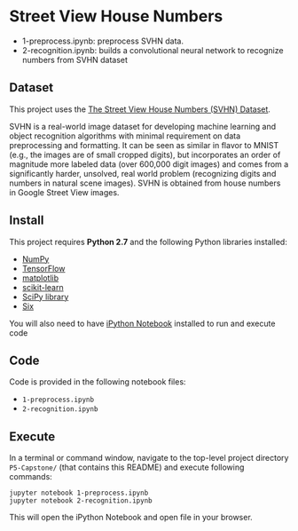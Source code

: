 # Street View House Numbers
- 1-preprocess.ipynb: preprocess SVHN data.
- 2-recognition.ipynb: builds a convolutional neural network to recognize numbers from SVHN dataset

## Dataset

This project uses the [The Street View House Numbers (SVHN) Dataset](http://ufldl.stanford.edu/housenumbers/).

SVHN is a real-world image dataset for developing machine learning and object recognition algorithms with minimal requirement on data preprocessing and formatting. It can be seen as similar in flavor to MNIST (e.g., the images are of small cropped digits), but incorporates an order of magnitude more labeled data (over 600,000 digit images) and comes from a significantly harder, unsolved, real world problem (recognizing digits and numbers in natural scene images). SVHN is obtained from house numbers in Google Street View images. 

## Install

This project requires **Python 2.7** and the following Python libraries installed:

- [NumPy](http://www.numpy.org/)
- [TensorFlow](http://www.tensorflow.org/)
- [matplotlib](http://matplotlib.org/)
- [scikit-learn](http://scikit-learn.org/stable/)
- [SciPy library](http://www.scipy.org/scipylib/index.html)
- [Six](http://pypi.python.org/pypi/six/)

You will also need to have [iPython Notebook](http://ipython.org/notebook.html) installed to run and execute code

## Code

Code is provided in the following notebook files:
- `1-preprocess.ipynb`
- `2-recognition.ipynb`

## Execute

In a terminal or command window, navigate to the top-level project directory `P5-Capstone/` (that contains this README) and execute following commands:

```jupyter notebook 1-preprocess.ipynb```  
```jupyter notebook 2-recognition.ipynb```

This will open the iPython Notebook and open file in your browser.